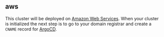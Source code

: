 ## aws

This cluster will be deployed on [Amazon Web Services](https://aws.com). When
your cluster is initialized the next step is to go to your domain registrar and
create a `CNAME` record for [ArgoCD](https://argo-cd.readthedocs.io/en/stable/).
